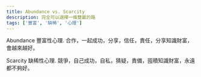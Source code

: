 ```yaml
---
title: Abundance vs. Scarcity
description: 完全可以選擇一條雙贏的路
tags: ['豐富', '缺稀', '心理']
---
```

Abundance 豐富性心理. 
合作，一起成功，分享，信任，責任，分享知識財富，會越來越好。

Scarcity 缺稀性心理. 
競爭，自己成功，自私，猜疑，責備，囤積知識財富，永遠都不夠好。
